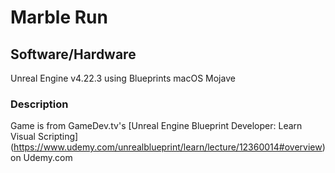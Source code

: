 # Marble Run

## Software/Hardware

Unreal Engine v4.22.3 using Blueprints
macOS Mojave

### Description

Game is from GameDev.tv's [Unreal Engine Blueprint Developer: Learn Visual Scripting]
(<https://www.udemy.com/unrealblueprint/learn/lecture/12360014#overview>) on Udemy.com
